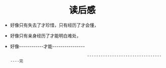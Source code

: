 
<h1 align = "center" style="color: #000000">读后感</h1>

- 好像只有失去了才珍惜，只有经历了才会懂，

- 好像只有亲身经历了才能明白难处，

- 好像------------才能----------------

										-------------------------------------完
